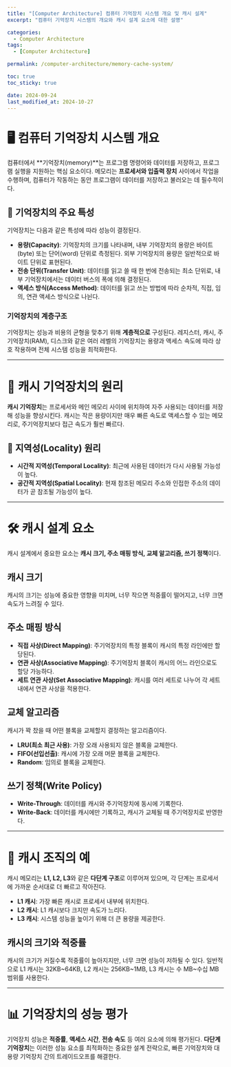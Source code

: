 ```yaml
---
title: "[Computer Architecture] 컴퓨터 기억장치 시스템 개요 및 캐시 설계"
excerpt: "컴퓨터 기억장치 시스템의 개요와 캐시 설계 요소에 대한 설명"

categories:
  - Computer Architecture
tags:
  - [Computer Architecture]

permalink: /computer-architecture/memory-cache-system/

toc: true
toc_sticky: true

date: 2024-09-24
last_modified_at: 2024-10-27
---
```


# 🖥️ 컴퓨터 기억장치 시스템 개요

컴퓨터에서 **기억장치(memory)**는 프로그램 명령어와 데이터를 저장하고, 프로그램 실행을 지원하는 핵심 요소이다. 메모리는 **프로세서와 입출력 장치** 사이에서 작업을 수행하며, 컴퓨터가 작동하는 동안 프로그램이 데이터를 저장하고 불러오는 데 필수적이다.

## 📝 기억장치의 주요 특성

기억장치는 다음과 같은 특성에 따라 성능이 결정된다.

- **용량(Capacity)**: 기억장치의 크기를 나타내며, 내부 기억장치의 용량은 바이트(byte) 또는 단어(word) 단위로 측정된다. 외부 기억장치의 용량은 일반적으로 바이트 단위로 표현된다.
- **전송 단위(Transfer Unit)**: 데이터를 읽고 쓸 때 한 번에 전송되는 최소 단위로, 내부 기억장치에서는 데이터 버스의 폭에 의해 결정된다.
- **액세스 방식(Access Method)**: 데이터를 읽고 쓰는 방법에 따라 순차적, 직접, 임의, 연관 액세스 방식으로 나뉜다.

<h3> 기억장치의 계층구조</h3>

기억장치는 성능과 비용의 균형을 맞추기 위해 **계층적으로** 구성된다. 레지스터, 캐시, 주기억장치(RAM), 디스크와 같은 여러 레벨의 기억장치는 용량과 액세스 속도에 따라 상호 작용하며 전체 시스템 성능을 최적화한다.

---

# 💭 캐시 기억장치의 원리

**캐시 기억장치**는 프로세서와 메인 메모리 사이에 위치하여 자주 사용되는 데이터를 저장해 성능을 향상시킨다. 캐시는 작은 용량이지만 매우 빠른 속도로 액세스할 수 있는 메모리로, 주기억장치보다 접근 속도가 훨씬 빠르다.

## 🔄 지역성(Locality) 원리

- **시간적 지역성(Temporal Locality)**: 최근에 사용된 데이터가 다시 사용될 가능성이 높다.
- **공간적 지역성(Spatial Locality)**: 현재 참조된 메모리 주소와 인접한 주소의 데이터가 곧 참조될 가능성이 높다.

---

# 🛠️ 캐시 설계 요소

캐시 설계에서 중요한 요소는 **캐시 크기, 주소 매핑 방식, 교체 알고리즘, 쓰기 정책**이다.

<h2>캐시 크기</h2>

캐시의 크기는 성능에 중요한 영향을 미치며, 너무 작으면 적중률이 떨어지고, 너무 크면 속도가 느려질 수 있다.

<h2>주소 매핑 방식</h2>

- **직접 사상(Direct Mapping)**: 주기억장치의 특정 블록이 캐시의 특정 라인에만 할당된다.
- **연관 사상(Associative Mapping)**: 주기억장치 블록이 캐시의 어느 라인으로도 할당 가능하다.
- **세트 연관 사상(Set Associative Mapping)**: 캐시를 여러 세트로 나누어 각 세트 내에서 연관 사상을 적용한다.

<h2>교체 알고리즘</h2>

캐시가 꽉 찼을 때 어떤 블록을 교체할지 결정하는 알고리즘이다.

- **LRU(최소 최근 사용)**: 가장 오래 사용되지 않은 블록을 교체한다.
- **FIFO(선입선출)**: 캐시에 가장 오래 머문 블록을 교체한다.
- **Random**: 임의로 블록을 교체한다.

<h2>쓰기 정책(Write Policy)</h2>

- **Write-Through**: 데이터를 캐시와 주기억장치에 동시에 기록한다.
- **Write-Back**: 데이터를 캐시에만 기록하고, 캐시가 교체될 때 주기억장치로 반영한다.

---

# 🚀 캐시 조직의 예

캐시 메모리는 **L1, L2, L3**와 같은 **다단계 구조**로 이루어져 있으며, 각 단계는 프로세서에 가까운 순서대로 더 빠르고 작아진다.

- **L1 캐시**: 가장 빠른 캐시로 프로세서 내부에 위치한다.
- **L2 캐시**: L1 캐시보다 크지만 속도가 느리다.
- **L3 캐시**: 시스템 성능을 높이기 위해 더 큰 용량을 제공한다.

<h2>캐시의 크기와 적중률</h2>

캐시의 크기가 커질수록 적중률이 높아지지만, 너무 크면 성능이 저하될 수 있다. 일반적으로 L1 캐시는 32KB~64KB, L2 캐시는 256KB~1MB, L3 캐시는 수 MB~수십 MB 범위를 사용한다.

---

# 📊 기억장치의 성능 평가

기억장치 성능은 **적중률**, **액세스 시간**, **전송 속도** 등 여러 요소에 의해 평가된다. **다단계 기억장치**는 이러한 성능 요소를 최적화하는 중요한 설계 전략으로, 빠른 기억장치와 대용량 기억장치 간의 트레이드오프를 해결한다.
